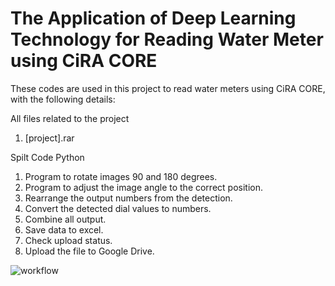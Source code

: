 # The Application of Deep Learning Technology for Reading Water Meter using CiRA CORE
These codes are used in this project to read water meters using CiRA CORE, with the following details:

All files related to the project
1. [project].rar 

Spilt Code Python
1. Program to rotate images 90 and 180 degrees.
2. Program to adjust the image angle to the correct position.
3. Rearrange the output numbers from the detection.
4. Convert the detected dial values to numbers.
5. Combine all output.
6. Save data to excel.
7. Check upload status.
8. Upload the file to Google Drive.

![workflow](https://github.com/redsoul2032/project-ciracore-detect-watermeter/assets/67827372/00471e57-89bf-4aa4-bef2-4a5846a45e71)
